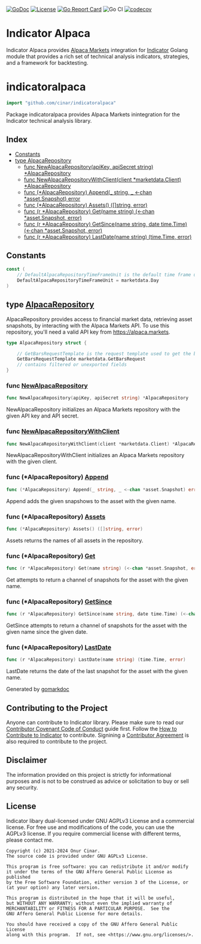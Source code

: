 [![GoDoc](https://godoc.org/github.com/cinar/indicatoralpaca?status.svg)](https://godoc.org/github.com/cinar/indicatoralpaca) [![License](https://img.shields.io/badge/License-AGPLv3-blue.svg)](https://opensource.org/licenses/AGPLv3) [![Go Report Card](https://goreportcard.com/badge/github.com/cinar/indicatoralpaca)](https://goreportcard.com/report/github.com/cinar/indicatoralpaca) ![Go CI](https://github.com/cinar/indicatoralpaca/actions/workflows/ci.yml/badge.svg) [![codecov](https://codecov.io/gh/cinar/indicatoralpaca/graph/badge.svg?token=MB7L69UAWM)](https://codecov.io/gh/cinar/indicatoralpaca)

Indicator Alpaca
================

Indicator Alpaca provides [Alpaca Markets](https://alpaca.markets) integration for [Indicator](https://github.com/cinar/indicator) Golang module that provides a rich set of technical analysis indicators, strategies, and a framework for backtesting.

<!-- gomarkdoc:embed:start -->

<!-- Code generated by gomarkdoc. DO NOT EDIT -->

indicatoralpaca
===============

```go
import "github.com/cinar/indicatoralpaca"
```

Package indicatoralpaca provides Alpaca Markets inintegration for the Indicator technical analysis library.

Index
-----

-	[Constants](#constants)
-	[type AlpacaRepository](#AlpacaRepository)
	-	[func NewAlpacaRepository\(apiKey, apiSecret string\) \*AlpacaRepository](#NewAlpacaRepository)
	-	[func NewAlpacaRepositoryWithClient\(client \*marketdata.Client\) \*AlpacaRepository](#NewAlpacaRepositoryWithClient)
	-	[func \(\*AlpacaRepository\) Append\(\_ string, \_ \<\-chan \*asset.Snapshot\) error](#AlpacaRepository.Append)
	-	[func \(\*AlpacaRepository\) Assets\(\) \(\[\]string, error\)](#AlpacaRepository.Assets)
	-	[func \(r \*AlpacaRepository\) Get\(name string\) \(\<\-chan \*asset.Snapshot, error\)](#AlpacaRepository.Get)
	-	[func \(r \*AlpacaRepository\) GetSince\(name string, date time.Time\) \(\<\-chan \*asset.Snapshot, error\)](#AlpacaRepository.GetSince)
	-	[func \(r \*AlpacaRepository\) LastDate\(name string\) \(time.Time, error\)](#AlpacaRepository.LastDate)

Constants
---------

<a name="DefaultAlpacaRepositoryTimeFrameUnit"></a>

```go
const (
	// DefaultAlpacaRepositoryTimeFrameUnit is the default time frame unit of a day.
	DefaultAlpacaRepositoryTimeFrameUnit = marketdata.Day
)
```

<a name="AlpacaRepository"></a>

type [AlpacaRepository](https://github.com/cinar/indicatoralpaca/blob/main/alpaca_repository.go#L23-L29)
--------------------------------------------------------------------------------------------------------

AlpacaRepository provides access to financial market data, retrieving asset snapshots, by interacting with the Alpaca Markets API. To use this repository, you'll need a valid API key from https://alpaca.markets.

```go
type AlpacaRepository struct {

	// GetBarsRequestTemplate is the request template used to get the bars.
	GetBarsRequestTemplate marketdata.GetBarsRequest
	// contains filtered or unexported fields
}
```

<a name="NewAlpacaRepository"></a>

### func [NewAlpacaRepository](https://github.com/cinar/indicatoralpaca/blob/main/alpaca_repository.go#L44)

```go
func NewAlpacaRepository(apiKey, apiSecret string) *AlpacaRepository
```

NewAlpacaRepository initializes an Alpaca Markets repository with the given API key and API secret.

<a name="NewAlpacaRepositoryWithClient"></a>

### func [NewAlpacaRepositoryWithClient](https://github.com/cinar/indicatoralpaca/blob/main/alpaca_repository.go#L54)

```go
func NewAlpacaRepositoryWithClient(client *marketdata.Client) *AlpacaRepository
```

NewAlpacaRepositoryWithClient initializes an Alpaca Markets repository with the given client.

<a name="AlpacaRepository.Append"></a>

### func \(\*AlpacaRepository\) [Append](https://github.com/cinar/indicatoralpaca/blob/main/alpaca_repository.go#L104)

```go
func (*AlpacaRepository) Append(_ string, _ <-chan *asset.Snapshot) error
```

Append adds the given snapshows to the asset with the given name.

<a name="AlpacaRepository.Assets"></a>

### func \(\*AlpacaRepository\) [Assets](https://github.com/cinar/indicatoralpaca/blob/main/alpaca_repository.go#L64)

```go
func (*AlpacaRepository) Assets() ([]string, error)
```

Assets returns the names of all assets in the repository.

<a name="AlpacaRepository.Get"></a>

### func \(\*AlpacaRepository\) [Get](https://github.com/cinar/indicatoralpaca/blob/main/alpaca_repository.go#L69)

```go
func (r *AlpacaRepository) Get(name string) (<-chan *asset.Snapshot, error)
```

Get attempts to return a channel of snapshots for the asset with the given name.

<a name="AlpacaRepository.GetSince"></a>

### func \(\*AlpacaRepository\) [GetSince](https://github.com/cinar/indicatoralpaca/blob/main/alpaca_repository.go#L74)

```go
func (r *AlpacaRepository) GetSince(name string, date time.Time) (<-chan *asset.Snapshot, error)
```

GetSince attempts to return a channel of snapshots for the asset with the given name since the given date.

<a name="AlpacaRepository.LastDate"></a>

### func \(\*AlpacaRepository\) [LastDate](https://github.com/cinar/indicatoralpaca/blob/main/alpaca_repository.go#L92)

```go
func (r *AlpacaRepository) LastDate(name string) (time.Time, error)
```

LastDate returns the date of the last snapshot for the asset with the given name.

Generated by [gomarkdoc](https://github.com/princjef/gomarkdoc)

<!-- gomarkdoc:embed:end -->

Contributing to the Project
---------------------------

Anyone can contribute to Indicator library. Please make sure to read our [Contributor Covenant Code of Conduct](./CODE_OF_CONDUCT.md) guide first. Follow the [How to Contribute to Indicator](./CONTRIBUTING.md) to contribute. Signining a [Contributor Agreement](./CLA.md) is also required to contribute to the project.

Disclaimer
----------

The information provided on this project is strictly for informational purposes and is not to be construed as advice or solicitation to buy or sell any security.

License
-------

Indicator libary dual-licensed under GNU AGPLv3 License and a commercial license. For free use and modifications of the code, you can use the AGPLv3 license. If you require commercial license with different terms, please contact me.

```
Copyright (c) 2021-2024 Onur Cinar.    
The source code is provided under GNU AGPLv3 License.

This program is free software: you can redistribute it and/or modify
it under the terms of the GNU Affero General Public License as published
by the Free Software Foundation, either version 3 of the License, or
(at your option) any later version.

This program is distributed in the hope that it will be useful,
but WITHOUT ANY WARRANTY; without even the implied warranty of
MERCHANTABILITY or FITNESS FOR A PARTICULAR PURPOSE.  See the
GNU Affero General Public License for more details.

You should have received a copy of the GNU Affero General Public License
along with this program.  If not, see <https://www.gnu.org/licenses/>.
```
